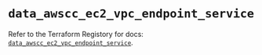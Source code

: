 # `data_awscc_ec2_vpc_endpoint_service`

Refer to the Terraform Registory for docs: [`data_awscc_ec2_vpc_endpoint_service`](https://registry.terraform.io/providers/hashicorp/awscc/0.70.0/docs/data-sources/ec2_vpc_endpoint_service).
